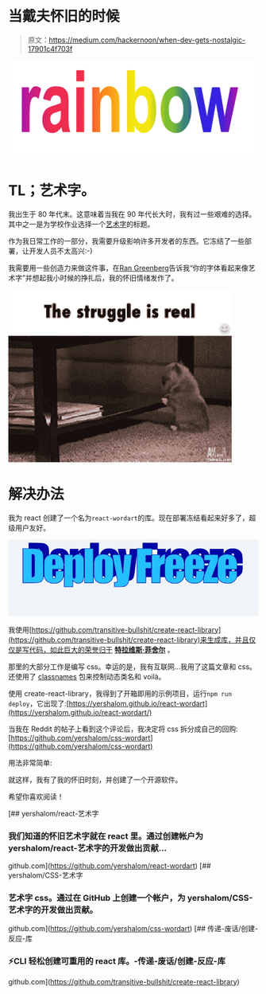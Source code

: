 # 当戴夫怀旧的时候

> 原文：<https://medium.com/hackernoon/when-dev-gets-nostalgic-17901c4f703f>

![](img/fe7da7830985a8d239c539a929ebc93f.png)

# **TL；艺术字。**

我出生于 80 年代末。这意味着当我在 90 年代长大时，我有过一些艰难的选择。其中之一是为学校作业选择一个[艺术字](https://en.wikipedia.org/wiki/Microsoft_Word#WordArt)的标题。

作为我日常工作的一部分，我需要升级影响许多开发者的东西。它冻结了一些部署，让开发人员不太高兴:-)

我需要用一些创造力来做这件事，在[Ran Greenberg](https://medium.com/u/11a05c32556?source=post_page-----17901c4f703f--------------------------------)告诉我“你的字体看起来像艺术字”并想起我小时候的挣扎后，我的怀旧情绪发作了。

![](img/bd69c9447183542ca0fab0a54731a578.png)

# 解决办法

我为 react 创建了一个名为`react-wordart`的库。现在部署冻结看起来好多了，超级用户友好。

![](img/942cfe6ac59da69ff069a3e4e4dd5947.png)

我使用[https://github.com/transitive-bullshit/create-react-library](https://github.com/transitive-bullshit/create-react-library)来生成库，并且仅仅是写代码，如此巨大的荣誉归于 [**特拉维斯·菲舍尔**](https://github.com/transitive-bullshit) 。

那里的大部分工作是编写 css。幸运的是，我有互联网…我用了这篇文章和 css。还使用了 [classnames](https://www.npmjs.com/package/classnames) 包来控制动态类名和 voilà。

使用 create-react-library，我得到了开箱即用的示例项目，运行`npm run deploy`，它出现了:[https://yershalom.github.io/react-wordart](https://yershalom.github.io/react-wordart/)

当我在 Reddit 的帖子上看到这个评论后，我决定将 css 拆分成自己的回购:[https://github.com/yershalom/css-wordart](https://github.com/yershalom/css-wordart)

用法非常简单:

就这样，我有了我的怀旧时刻，并创建了一个开源软件。

希望你喜欢阅读！

[](https://github.com/yershalom/react-wordart) [## yershalom/react-艺术字

### 我们知道的怀旧艺术字就在 react 里。通过创建帐户为 yershalom/react-艺术字的开发做出贡献…

github.com](https://github.com/yershalom/react-wordart) [](https://github.com/yershalom/css-wordart) [## yershalom/CSS-艺术字

### 艺术字 css。通过在 GitHub 上创建一个帐户，为 yershalom/CSS-艺术字的开发做出贡献。

github.com](https://github.com/yershalom/css-wordart) [](https://github.com/transitive-bullshit/create-react-library) [## 传递-废话/创建-反应-库

### ⚡CLI 轻松创建可重用的 react 库。-传递-废话/创建-反应-库

github.com](https://github.com/transitive-bullshit/create-react-library)